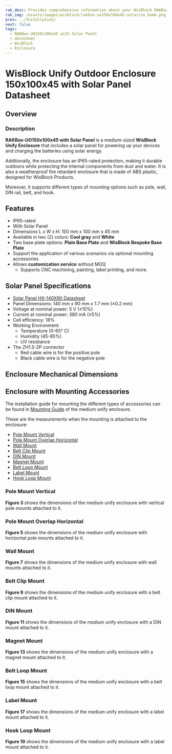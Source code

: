 ```yaml
---
rak_desc: Provides comprehensive information about your WisBlock RAKBox-UO150x100x45 Enclosure with Solar Panel to help you use it. This information includes technical specifications and characteristics.
rak_img: /assets/images/wisblock/rakbox-uo150x100x45-solar/uo_home.png
prev: ../Installation/
next: false
tags:
  - RAKBox-UO150x100x45 with Solar Panel
  - datasheet
  - WisBlock
  - Enclosure
---
```

# WisBlock Unify Outdoor Enclosure 150x100x45 with Solar Panel Datasheet

## Overview

### Description

**RAKBox-UO150x100x45 with Solar Panel** is a medium-sized **WisBlock Unify Enclosure** that includes a solar panel for powering up your devices and charging the batteries using solar energy. 

Additionally, the enclosure has an IP65-rated protection, making it durable outdoors while protecting the internal components from dust and water. It is also a weatherproof fire retardant enclosure that is made of ABS plastic, designed for WisBlock Products. 

Moreover, it supports different types of mounting options such as pole, wall, DIN rail, belt, and hook.

## Features

- IP65-rated
- With Solar Panel
- Dimensions L x W x H: 150&nbsp;mm x 100&nbsp;mm x 45&nbsp;mm
- Available in two (2) colors: **Cool gray** and **White**
- Two base plate options: **Plain Base Plate** and **WisBlock Bespoke Base Plate**
- Support the application of various scenarios via optional mounting accessories
- Allows **customization service** without MOQ
    - Supports CNC machining, painting, label printing, and more.

## Solar Panel Specifications

- <a href="https://downloads.rakwireless.com/LoRa/WisBlock/Accessories/Solar%20Panel%2014090%E5%A4%9A%E6%99%B6%E5%B1%82%E5%8E%8B%E6%9D%BF%E8%A7%84%E6%A0%BC%E4%B9%A6.pdf" target="_blank">Solar Panel HX-140X90 Datasheet</a>
- Panel Dimensions: 140&nbsp;mm x 90&nbsp;mm x 1.7&nbsp;mm (±0.2&nbsp;mm)
- Voltage at nominal power: 5&nbsp;V (±10%)
- Current at nominal power: 380&nbsp;mA (±5%)
- Cell efficiency: 18%
- Working Environment:
  - Temperature (0-65°&nbsp;C)
  - Humidity (45-85%)
  - UV resistance
- The ZH1.5-2P connector
  - Red cable wire is for the positive pole
  - Black cable wire is for the negative pole

## Enclosure Mechanical Dimensions

<rk-img
  src="/assets/images/wisblock/rakbox-uo150x100x45-solar/datasheet/m-enclosure.png"
  width="80%"
  caption="Medium WisBlock Unify Enclosure dimensions"
/>

## Enclosure with Mounting Accessories

The installation guide for mounting the different types of accessories can be found in <a href="/Product-Categories/WisBlock/RAKBox-UO150x100x45/Installation/#mounting-guide" target="_blank">Mounting Guide</a> of the medium unify enclosure.

These are the measurements when the mounting is attached to the enclosure:

- <a href="#pole-mount-vertical" target="_blank">Pole Mount Vertical</a>
- <a href="#pole-mount-overlap-horizontal" target="_blank">Pole Mount Overlap Horizontal</a>
- <a href="#wall-mount" target="_blank">Wall Mount</a>
- <a href="#belt-clip-mount" target="_blank">Belt Clip Mount</a>
- <a href="#din-mount" target="_blank">DIN Mount</a>
- <a href="#magnet-mount" target="_blank">Magnet Mount</a>
- <a href="#belt-loop-mount" target="_blank">Belt Loop Mount</a>
- <a href="#label-mount" target="_blank">Label Mount</a>
- <a href="#hook-loop-mount" target="_blank">Hook Loop Mount</a>

### Pole Mount Vertical

<rk-img
  src="/assets/images/wisblock/rakbox-uo150x100x45-solar/datasheet/vertical-pole.png"
  width="60%"
  caption="Vertical pole mount"
/>

**Figure 3** shows the dimensions of the medium unify enclosure with vertical pole mounts attached to it.

<rk-img
  src="/assets/images/wisblock/rakbox-uo150x100x45-solar/datasheet/vertical-pole-dim.png"
  width="60%"
  caption="Dimensions of the enclosure with vertical pole mount"
/>

<rk-btn
  src="https://store.rakwireless.com/products/unify-pole-mounting-vertical-kit?utm_source=TypeA&utm_medium=Document&utm_campaign=BuyFromStore"
  label="Buy from Store"
  size="1.0rem"
  _blank
/>

### Pole Mount Overlap Horizontal

<rk-img
  src="/assets/images/wisblock/rakbox-uo150x100x45-solar/datasheet/pole-overlap.png"
  width="60%"
  caption="Horizontal pole overlap mount"
/>

**Figure 5** shows the dimensions of the medium unify enclosure with horizontal pole mounts attached to it.

<rk-img
  src="/assets/images/wisblock/rakbox-uo150x100x45-solar/datasheet/pole-overlap-dim.png"
  width="60%"
  caption="Dimensions of the enclosure with horizontal pole overlap mount"
/>

<rk-btn
  src="https://store.rakwireless.com/products/unify-pole-mounting-horizontal-kit?utm_source=TypeC&utm_medium=Document&utm_campaign=BuyFromStore"
  label="Buy from Store"
  size="1.0rem"
  _blank
/>

### Wall Mount

<rk-img
  src="/assets/images/wisblock/rakbox-uo150x100x45-solar/datasheet/wall-mount.png"
  width="60%"
  caption="Wall mount"
/>

**Figure 7** shows the dimensions of the medium unify enclosure with wall mounts attached to it.

<rk-img
  src="/assets/images/wisblock/rakbox-uo150x100x45-solar/datasheet/wall-mount-dim.png"
  width="60%"
  caption="Dimensions of the enclosure with wall mount"
/>

<rk-btn
  src="https://store.rakwireless.com/products/unify-wall-mounting-kit?utm_source=TypeD&utm_medium=Document&utm_campaign=BuyFromStore"
  label="Buy from Store"
  size="1.0rem"
  _blank
/>

### Belt Clip Mount

<rk-img
  src="/assets/images/wisblock/rakbox-uo150x100x45-solar/datasheet/belt-clip.png"
  width="60%"
  caption="Belt clip mount"
/>

**Figure 9** shows the dimensions of the medium unify enclosure with a belt clip mount attached to it.

<rk-img
  src="/assets/images/wisblock/rakbox-uo150x100x45-solar/datasheet/belt-clip-dim.png"
  width="60%"
  caption="Dimensions of the enclosure with belt clip mount"
/>

<rk-btn
  src="https://store.rakwireless.com/products/unify-belt-clip-kit-type-e?utm_source=TypeE&utm_medium=Document&utm_campaign=BuyFromStore"
  label="Buy from Store"
  size="1.0rem"
  _blank
/>

### DIN Mount

<rk-img
  src="/assets/images/wisblock/rakbox-uo150x100x45-solar/datasheet/din-mount.png"
  width="60%"
  caption="DIN mount"
/>

**Figure 11** shows the dimensions of the medium unify enclosure with a DIN mount attached to it.

<rk-img
  src="/assets/images/wisblock/rakbox-uo150x100x45-solar/datasheet/din-mount-dim.png"
  width="60%"
  caption="Dimensions of the enclosure with DIN mount"
/>

<rk-btn
  src="https://store.rakwireless.com/products/unify-din-rail-mounting-kit-type-f?utm_source=TypeF&utm_medium=Document&utm_campaign=BuyFromStore"
  label="Buy from Store"
  size="1.0rem"
  _blank
/>

### Magnet Mount

<rk-img
  src="/assets/images/wisblock/rakbox-uo150x100x45-solar/datasheet/magnet-mount.png"
  width="60%"
  caption="Magnet mount"
/>

**Figure 13** shows the dimensions of the medium unify enclosure with a magnet mount attached to it.

<rk-img
  src="/assets/images/wisblock/rakbox-uo150x100x45-solar/datasheet/magnet-mount-dim.png"
  width="60%"
  caption="Dimensions of the enclosure with magnet mount"
/>

<rk-btn
  src="https://store.rakwireless.com/products/unify-magnet-mounting-kit-type-g?utm_source=TypeG&utm_medium=Document&utm_campaign=BuyFromStore"
  label="Buy from Store"
  size="1.0rem"
  _blank
/>

### Belt Loop Mount

<rk-img
  src="/assets/images/wisblock/rakbox-uo150x100x45-solar/datasheet/belt-loop.png"
  width="60%"
  caption="Belt loop mount"
/>

**Figure 15** shows the dimensions of the medium unify enclosure with a belt loop mount attached to it.

<rk-img
  src="/assets/images/wisblock/rakbox-uo150x100x45-solar/datasheet/belt-loop-dim.png"
  width="60%"
  caption="Dimensions of the enclosure with belt loop mount"
/>

<rk-btn
  src="https://store.rakwireless.com/products/unify-belt-loop-kit-type-h?utm_source=TypeH&utm_medium=Document&utm_campaign=BuyFromStore"
  label="Buy from Store"
  size="1.0rem"
  _blank
/>

### Label Mount

<rk-img
  src="/assets/images/wisblock/rakbox-uo150x100x45-solar/datasheet/label-mount.png"
  width="60%"
  caption="Label mount"
/>

**Figure 17** shows the dimensions of the medium unify enclosure with a label mount attached to it.

<rk-img
  src="/assets/images/wisblock/rakbox-uo150x100x45-solar/datasheet/label-mount-dim.png"
  width="60%"
  caption="Dimensions of the enclosure with label mount"
/>

<rk-btn
  src="https://store.rakwireless.com/products/unify-label-kit-type-i?utm_source=TypeI&utm_medium=Document&utm_campaign=BuyFromStore"
  label="Buy from Store"
  size="1.0rem"
  _blank
/>

### Hook Loop Mount

<rk-img
  src="/assets/images/wisblock/rakbox-uo150x100x45-solar/datasheet/hook-loop.png"
  width="60%"
  caption="Hook loop mount"
/>

**Figure 19** shows the dimensions of the medium unify enclosure with a label mount attached to it.

<rk-img
  src="/assets/images/wisblock/rakbox-uo150x100x45-solar/datasheet/hook-loop-dim.png"
  width="60%"
  caption="Dimensions of the enclosure with hook loop mount"
/>

<rk-btn
  src="https://store.rakwireless.com/products/unify-hook-loop-kit-type-j?utm_source=TypeJ&utm_medium=Document&utm_campaign=BuyFromStore"
  label="Buy from Store"
  size="1.0rem"
  _blank
/>
